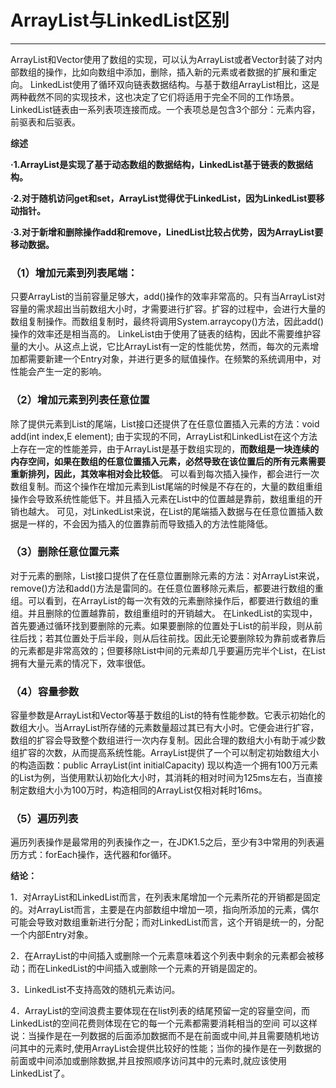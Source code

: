 # ArrayList与LinkedList区别
---
ArrayList和Vector使用了数组的实现，可以认为ArrayList或者Vector封装了对内部数组的操作，比如向数组中添加，删除，插入新的元素或者数据的扩展和重定向。
LinkedList使用了循环双向链表数据结构。与基于数组ArrayList相比，这是两种截然不同的实现技术，这也决定了它们将适用于完全不同的工作场景。
LinkedList链表由一系列表项连接而成。一个表项总是包含3个部分：元素内容，前驱表和后驱表。  

**综述**  

**·1.ArrayList是实现了基于动态数组的数据结构，LinkedList基于链表的数据结构。**  

**·2.对于随机访问get和set，ArrayList觉得优于LinkedList，因为LinkedList要移动指针。**  

**·3.对于新增和删除操作add和remove，LinedList比较占优势，因为ArrayList要移动数据。**

### （1）增加元素到列表尾端：
只要ArrayList的当前容量足够大，add()操作的效率非常高的。只有当ArrayList对容量的需求超出当前数组大小时，才需要进行扩容。扩容的过程中，会进行大量的数组复制操作。而数组复制时，最终将调用System.arraycopy()方法，因此add()操作的效率还是相当高的。
LinkeList由于使用了链表的结构，因此不需要维护容量的大小。从这点上说，它比ArrayList有一定的性能优势，然而，每次的元素增加都需要新建一个Entry对象，并进行更多的赋值操作。在频繁的系统调用中，对性能会产生一定的影响。

### （2）增加元素到列表任意位置
除了提供元素到List的尾端，List接口还提供了在任意位置插入元素的方法：void add(int index,E element);
由于实现的不同，ArrayList和LinkedList在这个方法上存在一定的性能差异，由于ArrayList是基于数组实现的，**而数组是一块连续的内存空间，如果在数组的任意位置插入元素，必然导致在该位置后的所有元素需要重新排列，因此，其效率相对会比较低**。
可以看到每次插入操作，都会进行一次数组复制。而这个操作在增加元素到List尾端的时候是不存在的，大量的数组重组操作会导致系统性能低下。并且插入元素在List中的位置越是靠前，数组重组的开销也越大。
可见，对LinkedList来说，在List的尾端插入数据与在任意位置插入数据是一样的，不会因为插入的位置靠前而导致插入的方法性能降低。

### （3）删除任意位置元素
对于元素的删除，List接口提供了在任意位置删除元素的方法：对ArrayList来说，remove()方法和add()方法是雷同的。在任意位置移除元素后，都要进行数组的重组。可以看到，在ArrayList的每一次有效的元素删除操作后，都要进行数组的重组。并且删除的位置越靠前，数组重组时的开销越大。
在LinkedList的实现中，首先要通过循环找到要删除的元素。如果要删除的位置处于List的前半段，则从前往后找；若其位置处于后半段，则从后往前找。因此无论要删除较为靠前或者靠后的元素都是非常高效的；但要移除List中间的元素却几乎要遍历完半个List，在List拥有大量元素的情况下，效率很低。

### （4）容量参数
容量参数是ArrayList和Vector等基于数组的List的特有性能参数。它表示初始化的数组大小。当ArrayList所存储的元素数量超过其已有大小时。它便会进行扩容，数组的扩容会导致整个数组进行一次内存复制。因此合理的数组大小有助于减少数组扩容的次数，从而提高系统性能。ArrayList提供了一个可以制定初始数组大小的构造函数：public ArrayList(int initialCapacity) 
现以构造一个拥有100万元素的List为例，当使用默认初始化大小时，其消耗的相对时间为125ms左右，当直接制定数组大小为100万时，构造相同的ArrayList仅相对耗时16ms。

### （5）遍历列表
遍历列表操作是最常用的列表操作之一，在JDK1.5之后，至少有3中常用的列表遍历方式：forEach操作，迭代器和for循环。

**结论：**

1．对ArrayList和LinkedList而言，在列表末尾增加一个元素所花的开销都是固定的。对ArrayList而言，主要是在内部数组中增加一项，指向所添加的元素，偶尔可能会导致对数组重新进行分配；而对LinkedList而言，这个开销是统一的，分配一个内部Entry对象。

2．在ArrayList的中间插入或删除一个元素意味着这个列表中剩余的元素都会被移动；而在LinkedList的中间插入或删除一个元素的开销是固定的。

3．LinkedList不支持高效的随机元素访问。

4．ArrayList的空间浪费主要体现在在list列表的结尾预留一定的容量空间，而LinkedList的空间花费则体现在它的每一个元素都需要消耗相当的空间
可以这样说：当操作是在一列数据的后面添加数据而不是在前面或中间,并且需要随机地访问其中的元素时,使用ArrayList会提供比较好的性能；当你的操作是在一列数据的前面或中间添加或删除数据,并且按照顺序访问其中的元素时,就应该使用LinkedList了。

